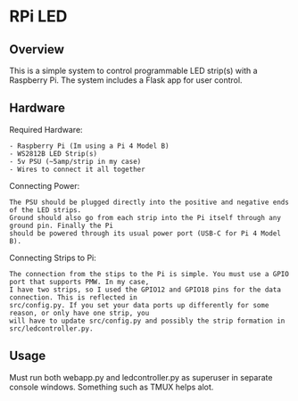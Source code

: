 RPi LED
======

Overview
---
This is a simple system to control programmable LED strip(s) with a Raspberry Pi. 
The system includes a Flask app for user control.

Hardware
---
Required Hardware:
```
- Raspberry Pi (Im using a Pi 4 Model B)
- WS2812B LED Strip(s)
- 5v PSU (~5amp/strip in my case)
- Wires to connect it all together
```
Connecting Power:
```
The PSU should be plugged directly into the positive and negative ends of the LED strips.
Ground should also go from each strip into the Pi itself through any ground pin. Finally the Pi
should be powered through its usual power port (USB-C for Pi 4 Model B).
```
Connecting Strips to Pi:
```
The connection from the stips to the Pi is simple. You must use a GPIO port that supports PMW. In my case, 
I have two strips, so I used the GPIO12 and GPIO18 pins for the data connection. This is reflected in 
src/config.py. If you set your data ports up differently for some reason, or only have one strip, you 
will have to update src/config.py and possibly the strip formation in src/ledcontroller.py.
```

Usage
---
Must run both webapp.py and ledcontroller.py as superuser in separate console windows. 
Something such as TMUX helps alot. 
